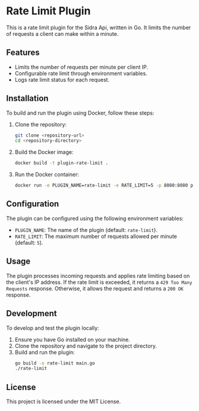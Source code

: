 # Rate Limit Plugin

This is a rate limit plugin for the Sidra Api, written in Go. It limits the number of requests a client can make within a minute.

## Features

- Limits the number of requests per minute per client IP.
- Configurable rate limit through environment variables.
- Logs rate limit status for each request.

## Installation

To build and run the plugin using Docker, follow these steps:

1. Clone the repository:
    ```sh
    git clone <repository-url>
    cd <repository-directory>
    ```

2. Build the Docker image:
    ```sh
    docker build -t plugin-rate-limit .
    ```

3. Run the Docker container:
    ```sh
    docker run -e PLUGIN_NAME=rate-limit -e RATE_LIMIT=5 -p 8080:8080 plugin-rate-limit
    ```

## Configuration

The plugin can be configured using the following environment variables:

- `PLUGIN_NAME`: The name of the plugin (default: `rate-limit`).
- `RATE_LIMIT`: The maximum number of requests allowed per minute (default: `5`).

## Usage

The plugin processes incoming requests and applies rate limiting based on the client's IP address. If the rate limit is exceeded, it returns a `429 Too Many Requests` response. Otherwise, it allows the request and returns a `200 OK` response.

## Development

To develop and test the plugin locally:

1. Ensure you have Go installed on your machine.
2. Clone the repository and navigate to the project directory.
3. Build and run the plugin:
    ```sh
    go build -o rate-limit main.go
    ./rate-limit
    ```
## License

This project is licensed under the MIT License.